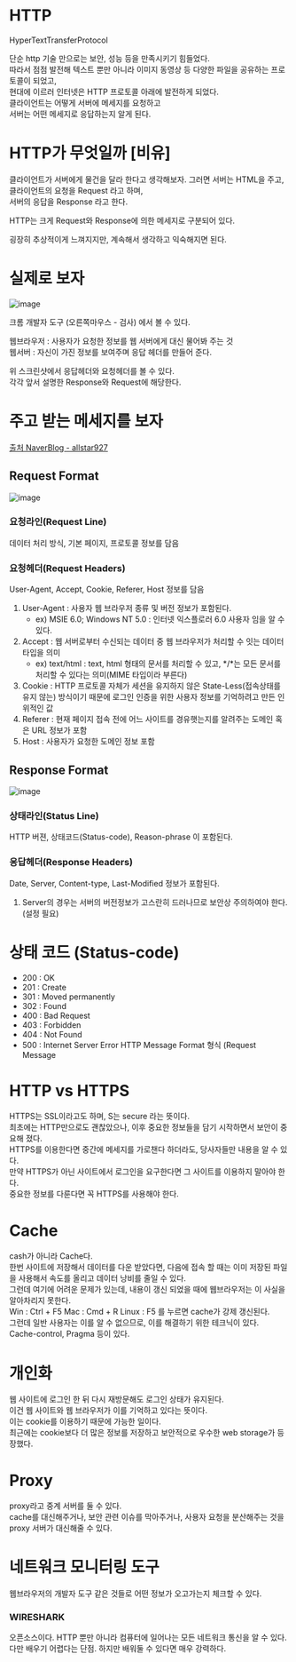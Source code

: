 # HTTP  
HyperTextTransferProtocol  
  
단순 http 기술 만으로는 보안, 성능 등을 만족시키기 힘들었다.  
따라서 점점 발전해 텍스트 뿐만 아니라 이미지 동영상 등 다양한 파일을 공유하는 프로토콜이 되었고,  
현대에 이르러 인터넷은 HTTP 프로토콜 아래에 발전하게 되었다.  
클라이언트는 어떻게 서버에 메세지를 요청하고  
서버는 어떤 메세지로 응답하는지 알게 된다.  


# HTTP가 무엇일까 \[비유]
클라이언트가 서버에게 물건을 달라 한다고 생각해보자.
그러면 서버는 HTML을 주고,  
클라이언트의 요청을 Request 라고 하며,  
서버의 응답을 Response 라고 한다.  

HTTP는 크게 Request와 Response에 의한 메세지로 구분되어 있다.  
  
  굉장히 추상적이게 느껴지지만, 계속해서 생각하고 익숙해지면 된다.  
  
# 실제로 보자 
  
  ![image](https://user-images.githubusercontent.com/101965836/160246848-4c035ecd-ee7a-4922-b809-2f795168fbc6.png)

크롬 개발자 도구 (오른쪽마우스 - 검사) 에서 볼 수 있다.  
  
웹브라우저 : 사용자가 요청한 정보를 웹 서버에게 대신 물어봐 주는 것  
웹서버 : 자신이 가진 정보를 보여주며 응답 헤더를 만들어 준다.  

위 스크린샷에서 응답헤더와 요청헤더를 볼 수 있다.   
각각 앞서 설명한 Response와 Request에 해당한다.  
  
# 주고 받는 메세지를 보자

[출처 NaverBlog - allstar927](https://blog.naver.com/PostView.naver?blogId=allstar927&logNo=90161809512)  
  
## Request Format
![image](https://user-images.githubusercontent.com/101965836/160247967-b032ff72-b8b1-49f0-bb88-54975fa58cbc.png)  
  
### 요청라인(Request Line) 
  데이터 처리 방식, 기본 페이지, 프로토콜 정보를 담음

### 요청헤더(Request Headers)
User-Agent, Accept, Cookie, Referer, Host 정보를 담음
1. User-Agent : 사용자 웹 브라우저 종류 및 버전 정보가 포함된다.
    - ex) MSIE 6.0; Windows NT 5.0 : 인터넷 익스플로러 6.0 사용자 임을 알 수 있다.
2. Accept : 웹 서버로부터 수신되는 데이터 중 웹 브라우저가 처리할 수 잇는 데이터 타입을 의미
    - ex) text/html : text, html 형태의 문서를 처리할 수 있고, \*/\*는 모든 문서를 처리할 수 있다는 의미(MIME 타입이라 부른다)
3. Cookie : HTTP 프로토콜 자체가 세션을 유지하지 않은 State-Less(접속상태를 유지 않는) 방식이기 때문에 로그인 인증을 위한 사용자 정보를 기억하려고 만든 인위적인 값
4. Referer : 현재 페이지 접속 전에 어느 사이트를 경유햇는지를 알려주는 도메인 혹은 URL 정보가 포함
5. Host : 사용자가 요청한 도메인 정보 포함

## Response Format
![image](https://user-images.githubusercontent.com/101965836/160247982-a5066945-e4d5-4d5a-a56c-23c17c7d6fa0.png)  
  
### 상태라인(Status Line)
HTTP 버젼, 상태코드(Status-code), Reason-phrase 이 포함된다.

### 응답헤더(Response Headers)
Date, Server, Content-type, Last-Modified 정보가 포함된다.
1. Server의 경우는 서버의 버전정보가 고스란히 드러나므로 보안상 주의하여야 한다. (설정 필요)


# 상태 코드 (Status-code)

- 200 : OK
- 201 : Create
- 301 : Moved permanently
- 302 : Found
- 400 : Bad Request
- 403 : Forbidden
- 404 : Not Found
- 500 : Internet Server Error
HTTP Message Format 형식 (Request Message
  

  
# HTTP vs HTTPS
HTTPS는 SSL이라고도 하며, S는 secure 라는 뜻이다.  
최초에는 HTTP만으로도 괜찮았으나, 이후 중요한 정보들을 담기 시작하면서 보안이 중요해 졌다.  
HTTPS를 이용한다면 중간에 메세지를 가로챈다 하더라도, 당사자들만 내용을 알 수 있다.  
만약 HTTPS가 아닌 사이트에서 로그인을 요구한다면 그 사이트를 이용하지 말아야 한다.  
중요한 정보를 다룬다면 꼭 HTTPS를 사용해야 한다.  

# Cache
cash가 아니라 Cache다.  
한번 사이트에 저장해서 데이터를 다운 받았다면, 다음에 접속 할 때는 이미 저장된 파일을 사용해서 속도를 올리고 데이터 낭비를 줄일 수 있다.    
그런데 여기에 어려운 문제가 있는데, 내용이 갱신 되었을 때에 웹브라우저는 이 사실을 알아차리지 못한다.   
Win : Ctrl + F5 Mac : Cmd + R Linux : F5 를 누르면 cache가 강제 갱신된다.    
그런데 일반 사용자는 이를 알 수 없으므로, 이를 해결하기 위한 테크닉이 있다.  
Cache-control, Pragma 등이 있다.  

# 개인화
웹 사이트에 로그인 한 뒤 다시 재방문해도 로그인 상태가 유지된다.  
이건 웹 사이트와 웹 브라우저가 이를 기억하고 있다는 뜻이다.  
이는 cookie를 이용하기 때문에 가능한 일이다.  
최근에는 cookie보다 더 많은 정보를 저장하고 보안적으로 우수한 web storage가 등장했다.  

# Proxy
proxy라고 중계 서버를 둘 수 있다.  
cache를 대신해주거나, 보안 관련 이슈를 막아주거나, 사용자 요청을 분산해주는 것을 proxy 서버가 대신해줄 수 있다.  

# 네트워크 모니터링 도구
웹브라우저의 개발자 도구 같은 것들로 어떤 정보가 오고가는지 체크할 수 있다.

### WIRESHARK
오픈소스이다. HTTP 뿐만 아니라 컴퓨터에 일어나는 모든 네트워크 통신을 알 수 있다. 다만 배우기 어렵다는 단점. 하지만 배워둘 수 있다면 매우 강력하다.
